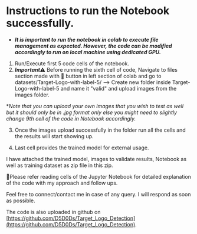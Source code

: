 # Instructions to run the Notebook successfully.

- ***It is important to run the notebook in colab to execute file management as expected. However, the code can be modified accordingly to run on local machine using dedicated GPU.***

1. Run/Execute first 5 code cells of the notebook.
2. ***Important***⚠️ Before running the sixth cell of code, Navigate to files section made with 📁 button in left section of colab and go to datasets/Target-Logo-with-label-5/ --> Create new folder inside Target-Logo-with-label-5 and name it "valid" and upload images from the images folder.

**Note that you can upload your own images that you wish to test as well but it should only be in *.jpg format only else you might need to slightly change 9th cell of the code in Notebook accordingly.**

3. Once the images upload successfully in the folder run all the cells and the results will start showing up. 

4. Last cell provides the trained model for external usage.

I have attached the trained model, images to validate results, Notebook as well as training dataset as zip file in this zip.

🔼Please refer reading cells of the Jupyter Notebook for detailed explanation of the code with my approach and follow ups. 

Feel free to connect/contact me in case of any query. I will respond as soon as possible.

The code is also uploaded in github on [https://github.com/D5D0Ds/Target_Logo_Detection](https://github.com/D5D0Ds/Target_Logo_Detection).